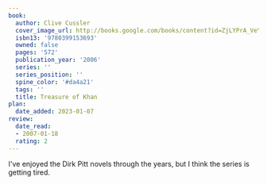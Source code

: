 ```yaml
---
book:
  author: Clive Cussler
  cover_image_url: http://books.google.com/books/content?id=ZjLYPrA_VeYC&printsec=frontcover&img=1&zoom=1&edge=curl&source=gbs_api
  isbn13: '9780399153693'
  owned: false
  pages: '572'
  publication_year: '2006'
  series: ''
  series_position: ''
  spine_color: '#da4a21'
  tags: ''
  title: Treasure of Khan
plan:
  date_added: 2023-01-07
review:
  date_read:
  - 2007-01-18
  rating: 2
---
```


I've enjoyed the Dirk Pitt novels through the years, but I think the series is getting tired.
